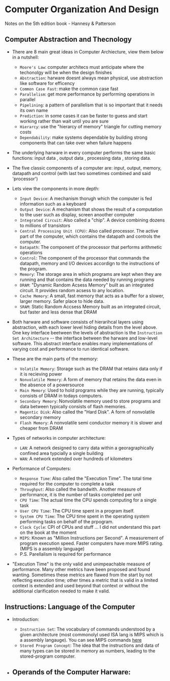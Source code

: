 # Computer Organization And Design

Notes on the 5th edition book - Hannesy & Patterson

## Computer Abstraction and Thecnology

- There are 8 main great ideas in Computer Archiecture, view them below in a nutshell:
    - `Moore's Law`: computer architecs must anticipate where the techonolgy will be when the design finishes
    - `Abstraction`: harware doesnt always mean physical, use abstraction like software for efficency
    - `Common Case Fast`: make the common case fast
    - `Parallelism`: get more performance by performing operations in parallel
    - `Pipelining`: a pattern of parallelism that is so important that it needs its own name
    - `Prediction`: in some cases it can be faster to guess and start working rather than wait until you are sure
    - `Hierarcy`: use the "hierarcy of memory" triangle for cutting memory costs
    - `Dependability`: make systems dependable by building strong components that can take over when failure happens
    
    
- The underlying harware in every computer performs the same basic functions: input data , output data , processing data , storing data.

- The five classic components of a computer are: input, output, memory, datapath and control (with last two sometimes combined and said 'processor') 

- Lets view the components in more depth:
    - `Input Device`: A mechanism thorugh which the computer is fed information such as a keyboard
    - `Output Device`: A mechanism that shows the result of a computation to the user such as display, screen anoother computer
    - `Integrated Circuit`: Also called a "chip". A device combining dozens to millions of transistors
    - `Central Processing Unit (CPU)`: Also called processor. The active part of the computer, which contains the datapath and controls the computer.
    - `Datapath`: The component of the processor that performs arithmetic operations
    - `Control`: The component of the processor that commands the datapath, memory and I/O devices accordign to the instructions of the program.
    - `Memory`: The storage area in which programs are kept when they are running and that contains the data needed by running programs
    - `DRAM`: "Dynamic Random Acsess Memory" built as an integrated circuit. It provides random acsess to any location.
    - `Cache Memory`: A small, fast memory that acts as a buffer for a slower, larger memory. Safer place to hide data.
    - `SRAM`: Static Random Accsess Memory built as an integrated circuit, but faster and less dense that DRAM
    
- Both harware and software consists of hierarihcal layers using abstraction, with each lower level hiding details from the level above. One key interface beetween the levels of abstraction is the `Instruction Set Architecture` -- the interface between the harware and low-level software. This abstract interface enables many implementations of varying cost and performance to run identical software.

- These are the main parts of the memory:
    - `Volatile Memory`: Storage such as the DRAM that retains data only if it is recieving power
    - `Nonvolatile Memory`: A form of memory that retains the data even in the absence of a powersource 
    - `Main Memory`: Used to hold programs while they are running, typically consists of DRAM in todays computers.
    - `Secondary Memory`: Nonvolatile memory used to store programs and data between typically consists of flash memories.
    - `Magentic Disk`: Also called the "Hard Disk". A form of nonvolatile secondary memory 
    - `Flash Memory`: A nonvolatile semi conductor memory it is slower and cheaper from DRAM
    
- Types of networks in computer architecture:
    - `LAN`: A network designed to carry data within a georagraphically confined area typcially a single building
    - `WAN`: A network extended over hundreds of kilometers   
   
- Performance of Computers: 
    - `Response Time`: Also called the "Execution Time". The total time required  for the computer to complete a task
    - `Throughput`: Also called the bandwith. Another measure of performance, it is the number of tasks completed per unit
    - `CPU Time`: The actual time the CPU spends computing for a single task
    - `User CPU Time`: The CPU time spent in a program itself.
    - `System CPU Time`: The CPU time spent in the operating system performing tasks on behalf of the prpogram.
    - `Clock Cycle`: CPI of CPUs and stuff ... I did not understand this part on the book at the moment
    - `MIPS`: Known as "Million Instructions per Second". A measurement of program execution speed. Faster computers have more MIPS rating. (MIPS is a assembly language)
    - P.S. Parellalism is required for performance 
    
- "Execution Time" is the only valid and unimpeachable measure of performance. Many other metrics have been proposed and found wanting. Sometimes these metrics are flawed from the start by not reflecting execution time; other times a metric that is valid in a limited context is extended and used beyond that context or without the additional clarification needed to make it valid.

## Instructions: Language of the Computer

- Introduction:
    - `Instruction Set`: The vocabulary of commands understood by a given architecture (most commonolyl used ISA lang is MIPS which is a assembly langauge). You can see MIPS commands [here](http://logos.cs.uic.edu/366/notes/mips%20quick%20tutorial.htm)
    - `Stored Program Concept`: The idea that the instructions and data of many types can be stored in memory as numbers, leading to the stored-program computer.
    
- Operands of the Computer Harware:
    -

 
  
